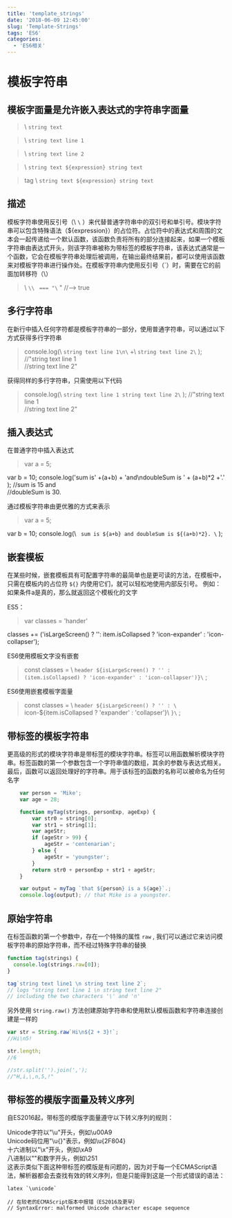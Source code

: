 ```yaml
---
title: 'template_strings'
date: '2018-06-09 12:45:00'
slug: 'Template-Strings'
tags: 'ES6'
categories:
  - 'ES6相关'
---
```


# 模板字符串

## 模板字面量是允许嵌入表达式的字符串字面量

> \ `string text`

> \ `string text line 1`

> \ `string text line 2`

> \ `string text ${expression} string text`

> tag \ `string text ${expression} string text`

## 描述

模板字符串使用反引号（\ `\` ）来代替普通字符串中的双引号和单引号。模块字符串可以包含特殊语法（${expression}）的占位符。占位符中的表达式和周围的文本会一起传递给一个默认函数，该函数负责将所有的部分连接起来，如果一个模板字符串由表达式开头，则该字符串被称为带标签的模板字符串，该表达式通常是一个函数，它会在模板字符串处理后被调用，在输出最终结果前，都可以使用该函数来对模板字符串进行操作处。在模板字符串内使用反引号（\`）时，需要在它的前面加转移符（\）

> \ `\\` ` === "\` " //--> true

## 多行字符串

在新行中插入任何字符都是模板字符串的一部分，使用普通字符串，可以通过以下方式获得多行字符串

> console.log(\ `string text line 1\n\` +\ `string text line 2\` );
> //"string text line 1  
> //string text line 2"

获得同样的多行字符串，只需使用以下代码

> console.log(\ `string text line 1 string text line 2\` );
> //"string text line 1  
> //string text line 2"

## 插入表达式

在普通字符中插入表达式

> var a = 5;

var b = 10;
console.log('sum is' +(a+b) + 'and\ndoubleSum is ' + (a+b)\*2 +'.' );
//sum is 15 and  
//doubleSum is 30.

通过模板字符串由更优雅的方式来表示

> var a = 5;

var b = 10;
console.log(\ ` sum is ${a+b} and doubleSum is ${(a+b)*2}. \` );

## 嵌套模板

在某些时候，嵌套模板具有可配置字符串的最简单也是更可读的方法，在模板中，只需在模板内的占位符 `${}` 内使用它们，就可以轻松地使用内部反引号。 例如：如果条件a是真的，那么就返回这个模板化的文字

ES5：

> var classes = 'hander'

classes += ('isLargeScreen() ? '': item.isCollapsed ? 'icon-expander' : 'icon-collapser');

ES6使用模板文字没有嵌套

> const classes = \ `header ${isLargeScreen() ? '' : (item.isCollapsed) ? 'icon-expander' : 'icon-collapser')}\` ;

ES6使用嵌套模板字面量

> const classes = \ `header ${isLargeScreen() ? '' : \` icon-${item.isCollapsed ? 'expander' : 'collapser'}\ `}\` ;

## 带标签的模板字符串

更高级的形式的模块字符串是带标签的模块字符串。标签可以用函数解析模块字符串。标签函数的第一个参数包含一个字符串值的数组，其余的参数与表达式相关。最后，函数可以返回处理好的字符串。用于该标签的函数的名称可以被命名为任何名字

```javascript
    var person = 'Mike';
    var age = 28;

    function myTag(strings, personExp, ageExp) {
        var str0 = string[0];
        var str1 = string[1];
        var ageStr;
        if (ageStr > 99) {
            ageStr = 'centenarian';
        } else {
            ageStr = 'youngster';
        }
        return str0 + personExp + str1 + ageStr;
    }

    var output = myTag `that ${person} is a ${age}`.;
    console.log(output); // that Mike is a youngster.
```

## 原始字符串

在标签函数的第一个参数中，存在一个特殊的属性 `raw` , 我们可以通过它来访问模板字符串的原始字符串，而不经过特殊字符串的替换

```javascript
function tag(strings) {
  console.log(strings.raw[0]);
}

tag`string text line1 \n string text line 2`;
// logs "string text line 1 \n string text line 2"
// including the two characters '\' and 'n'
```

另外使用 `String.raw()` 方法创建原始字符串和使用默认模板函数和字符串连接创建是一样的

```javascript
var str = String.raw`Hi\n${2 + 3}!`;
//Hi\n5!

str.length;
//6

//str.split('').join(',');
//"H,i,\,n,5,!"
```

## 带标签的模版字面量及转义序列

自ES2016起，带标签的模版字面量遵守以下转义序列的规则：

Unicode字符以"\u"开头，例如\u00A9  
Unicode码位用"\u{}"表示，例如\u{2F804}  
十六进制以"\x"开头，例如\xA9  
八进制以"\"和数字开头，例如\251  
这表示类似下面这种带标签的模版是有问题的，因为对于每一个ECMAScript语法，解析器都会去查找有效的转义序列，但是只能得到这是一个形式错误的语法：

    latex `\unicode`

    // 在较老的ECMAScript版本中报错（ES2016及更早）
    // SyntaxError: malformed Unicode character escape sequence
